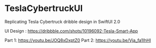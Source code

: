 # TeslaCybertruckUI

Replicating Tesla Cybertruck dribble design in SwiftUI 2.0 

UI Design : https://dribbble.com/shots/10196092-Tesla-Smart-App

Part 1: https://youtu.be/JOQ8xDxptZ0
Part 2: https://youtu.be/Vja_fa1IhHI
